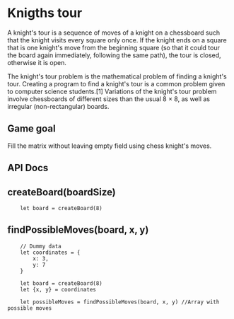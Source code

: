 Knigths tour
============

A knight's tour is a sequence of moves of a knight on a chessboard such that the knight visits every square only once. If the knight ends on a square that is one knight's move from the beginning square (so that it could tour the board again immediately, following the same path), the tour is closed, otherwise it is open.

The knight's tour problem is the mathematical problem of finding a knight's tour. Creating a program to find a knight's tour is a common problem given to computer science students.[1] Variations of the knight's tour problem involve chessboards of different sizes than the usual 8 × 8, as well as irregular (non-rectangular) boards.

Game goal
---------
Fill the matrix without leaving empty field using chess knight's moves.



API Docs
--------


## createBoard(boardSize)

```
    let board = createBoard(8)
```


## findPossibleMoves(board, x, y)

```
    // Dummy data
    let coordinates = {
        x: 3,
        y: 7
    }
    
    let board = createBoard(8)
    let {x, y} = coordinates
    
    let possibleMoves = findPossibleMoves(board, x, y) //Array with possible moves
```



